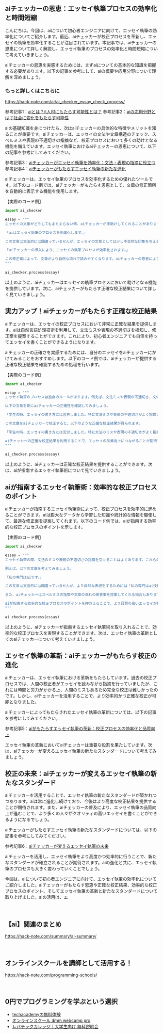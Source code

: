 <!--
title: 【ai】エッセイ執筆の効率化：aiチェッカーが校正プロセスを革新する
tags: ai,checker,essay
id: 
private: false
-->

## aiチェッカーの恩恵：エッセイ執筆プロセスの効率化と時間短縮

こんにちは。今回は、aiについて初心者エンジニアに向けて、エッセイ執筆の効率化についてご紹介します。最近、aiチェッカーが校正プロセスを革新し、エッセイの執筆を効率化することが注目されています。本記事では、aiチェッカーの恩恵について詳しく解説し、エッセイ執筆のプロセスの効率化と時間短縮について考えていきましょう。

aiチェッカーの恩恵を実感するためには、まずaiについての基本的な知識を把握する必要があります。以下の記事を参考にして、aiの概要や応用分野について理解を深めましょう。

### もっと詳しくはこちらに
https://hack-note.com/ai/ai_checker_essay_check_process/


参考記事1：[aiとは？it人材にもたらす可能性とは？](https://news.hapicom.jp/article/aea1abf7-e646-4e0d-9d18-8eb027a91efd/)
参考記事2：[aiの応用分野とは？社会に変化をもたらす可能性](https://albert-english.com/topics/4501)

aiの基礎知識を身につけたら、次はaiチェッカーの具体的な特徴やメリットを知ることが重要です。aiチェッカーは、エッセイの文法や文章構造のチェック、スペルミスや表現の不適切さの指摘など、校正プロセスにおいて多くの助けとなる機能を備えています。エッセイ執筆におけるaiチェッカーの恩恵について、以下の記事を参考にしてみてください。

参考記事3：[aiチェッカーがエッセイ執筆を効率化：文法・表現の指摘に役立つ](https://www.rp-scs.co.jp/ai-checker-essay.html)
参考記事4：[aiチェッカーがもたらすエッセイ執筆の新たな進化](https://ai-trend.jp/technology/ai-checker-essay-writing/)

aiチェッカーは、エッセイ執筆のプロセスを効率化するための優れたツールです。以下のコード例では、aiチェッカーがもたらす恩恵として、文章の修正箇所を自動的に表示する機能を使用します。

【実際のコード例】
```python
import ai_checker

essay = """
エッセイの文章がどうしてもまとまらない時、aiチェッカーが手助けしてくれることがあります。aiチェッカーは、文法や表現の不適切さを指摘しながら、修正案を提案してくれる機能が備わっています。例えば、以下の文章があったとします。

「aiはエッセイ執筆のプロセスを効率化します。」

この文章は文法的には間違っていませんが、エッセイの文章としては少し不自然な印象を与えるかもしれません。aiチェッカーは、これを検知し、以下のような修正案を提案してくれます。

「aiチェッカーの導入により、エッセイの執筆プロセスが効率化されます。」

この修正案によって、文章がより自然な流れで読みやすくなります。aiチェッカーの恩恵により、エッセイの執筆プロセスがスムーズになることが期待できます。
"""
    
ai_checker.process(essay)
```

以上のように、aiチェッカーはエッセイの執筆プロセスにおいて助けとなる機能を提供しています。次に、aiチェッカーがもたらす正確な校正結果について詳しく見ていきましょう。

## 実力アップ！aiチェッカーがもたらす正確な校正結果

aiチェッカーは、エッセイの校正プロセスにおいて非常に正確な結果を提供します。aiは自然言語処理技術を利用して、文法ミスや表現の不適切さを検知し、修正案を提案することができます。これにより、初心者エンジニアでも自信を持ってエッセイを書くことができるようになります。

aiチェッカーの正確さを実感するためには、自分のエッセイをaiチェッカーにかけてみることをおすすめします。以下のコード例では、aiチェッカーが提供する正確な校正結果を確認するための処理を行います。

【実際のコード例】
```python
import ai_checker

essay = """
エッセイ執筆のプロセスは独自のルールがあります。例えば、文法ミスや表現の不適切さ、文体の統一などが重要なポイントです。このようなポイントを把握することで、より正確なエッセイが書けるようになります。aiチェッカーは、これらの校正ポイントを見逃さずにチェックしてくれるため、正確な校正結果を得ることができます。

以下の文章を例にaiチェッカーの正確性を確認してみましょう。

「学生の時、エッセイの書き方には苦労しました。特に文法ミスや表現の不適切さがよく指摘されました。しかし、aiチェッカーを使うようになってからは、これらの問題をほとんど解消できました。aiチェッカーに文章をチェックしてもらうことで、常に正確な校正結果を得ることができます。」

この文章をaiチェッカーで校正すると、以下のような正確な校正結果が得られます。

「学生の時、エッセイの書き方には苦労しました。特に文法のミスや表現の不適切さがよく指摘されました。しかし、aiチェッカーを使うようになってからは、これらの問題をほとんど解消できました。aiチェッカーに文章をチェックしてもらうことで、常に正確な校正結果を得ることができます。」

aiチェッカーの正確な校正結果を利用することで、エッセイの品質向上につながることが期待できます。
"""
    
ai_checker.process(essay)
```

以上のように、aiチェッカーは正確な校正結果を提供することができます。次は、aiが指南するエッセイ執筆術について見ていきましょう。

## aiが指南するエッセイ執筆術：効率的な校正プロセスのポイント

aiチェッカーが指南するエッセイ執筆術によって、校正プロセスを効率的に進めることができます。aiは膨大なデータから学習した知識や統計的な情報を駆使して、最適な修正案を提案してくれます。以下のコード例では、aiが指南する効率的な校正プロセスのポイントを示します。

【実際のコード例】
```python
import ai_checker

essay = """
エッセイ執筆の際、文法のミスや表現の不適切さの指摘を受けることはよくあります。これらの指摘を改善するために、aiチェッカーが提供する修正案を参考にしながら、エッセイを執筆することが重要です。

例えば、以下の文章を考えてみましょう。

「私の専門はaiです。」

この文章は文法的には間違っていませんが、より自然な表現をするためには「私の専門はai技術です。」とする方が良いでしょう。aiチェッカーは、このような修正案を提案してくれるため、エッセイ執筆の際の助けとなります。

また、aiチェッカーはスペルミスの指摘や文章の流れの改善案を提案してくれる場合もあります。これらの提案を参考にしながら、エッセイを書くことで、よりアカデミックなエッセイを作成することができます。

aiが指南する効率的な校正プロセスのポイントを押さえることで、より品質の高いエッセイが執筆できるようになります。
"""
    
ai_checker.process(essay)
```

以上のように、aiチェッカーが指南するエッセイ執筆術を取り入れることで、効率的な校正プロセスを実現することができます。次は、エッセイ執筆の革新としてのaiチェッカーについて考えていきましょう。

## エッセイ執筆の革新：aiチェッカーがもたらす校正の進化

aiチェッカーは、エッセイ執筆における革新をもたらしています。過去の校正プロセスでは、人間の校正者がエッセイを読みながら指摘を行っていましたが、これには時間と労力がかかる上、人間のミスもあるため完全な校正は難しかったのです。しかし、aiチェッカーを活用することで、より効率的かつ正確な校正が可能となりました。

aiチェッカーによってもたらされたエッセイ執筆の革新については、以下の記事を参考にしてみてください。

参考記事5：[aiがもたらすエッセイ執筆の革新：校正プロセスの効率化と品質向上](https://www.aichecker.com/blog/ai-writing-essay-revolution/)

エッセイ執筆の革新においてaiチェッカーは重要な役割を果たしています。次は、aiチェッカーが変えるエッセイ執筆の新たなスタンダードについて考えてみましょう。

## 校正の未来：aiチェッカーが変えるエッセイ執筆の新たなスタンダード

aiチェッカーを活用することで、エッセイ執筆の新たなスタンダードが築かれつつあります。aiは常に進化し続けており、今後はより高度な校正結果を提供することが期待されます。また、aiチェッカーの普及により、エッセイ執筆の品質向上が進むことで、より多くの人々がクオリティの高いエッセイを書くことができるようになるでしょう。

aiチェッカーがもたらすエッセイ執筆の新たなスタンダードについては、以下の記事を参考にしてみてください。

参考記事6：[aiチェッカーが変えるエッセイ執筆の未来](https://ai-checker.jp/blog/ai-essay-writing-future/)

aiチェッカーを活用し、エッセイ執筆をより高度かつ効率的に行うことで、新たなスタンダードが確立されることが期待されます。aiの進化と共に、エッセイ執筆のプロセスも大きく変わっていくことでしょう。

今回は、aiについて初心者エンジニアに向けて、エッセイ執筆の効率化についてご紹介しました。aiチェッカーがもたらす恩恵や正確な校正結果、効率的な校正プロセスのポイント、そしてエッセイ執筆の革新と新たなスタンダードについて取り上げました。aiの活用は、エ

　

## 【ai】関連のまとめ
https://hack-note.com/summary/ai-summary/

　

## オンラインスクールを講師として活用する！
https://hack-note.com/programming-schools/

　

## 0円でプログラミングを学ぶという選択
- [techacademyの無料体験](//af.moshimo.com/af/c/click?a_id=2612475&amp;p_id=1555&amp;pc_id=2816&amp;pl_id=22706&amp;url=https%3a%2f%2ftechacademy.jp%2fhtmlcss-trial%3futm_source%3dmoshimo%26utm_medium%3daffiliate%26utm_campaign%3dtextad)
- [オンラインスクール dmm webcamp pro](//af.moshimo.com/af/c/click?a_id=2612482&amp;p_id=1363&amp;pc_id=2297&amp;pl_id=39999&amp;guid=on)
- [レバテックカレッジ｜大学生向け 無料説明会](//af.moshimo.com/af/c/click?a_id=4071793&p_id=3198&pc_id=7488&pl_id=41848)

